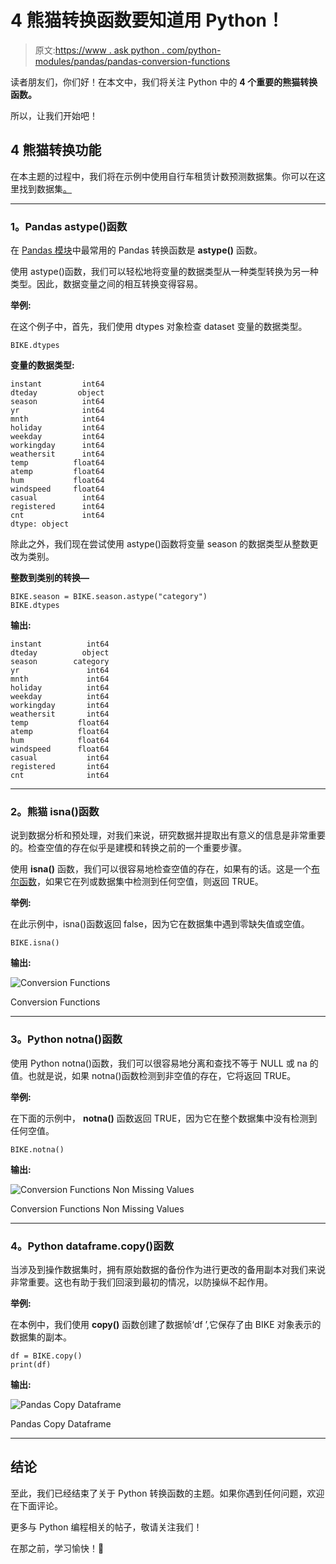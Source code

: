 # 4 熊猫转换函数要知道用 Python！

> 原文:[https://www . ask python . com/python-modules/pandas/pandas-conversion-functions](https://www.askpython.com/python-modules/pandas/pandas-conversion-functions)

读者朋友们，你们好！在本文中，我们将关注 Python 中的 **4 个重要的熊猫转换函数。**

所以，让我们开始吧！

## 4 熊猫转换功能

在本主题的过程中，我们将在示例中使用自行车租赁计数预测数据集。你可以在这里找到数据集[。](https://github.com/Safa1615/BIKE-RENTAL-COUNT/blob/master/day.csv)

* * *

### 1。Pandas astype()函数

在 [Pandas 模块](https://www.askpython.com/python-modules/pandas/python-pandas-module-tutorial)中最常用的 Pandas 转换函数是 **astype()** 函数。

使用 astype()函数，我们可以轻松地将变量的数据类型从一种类型转换为另一种类型。因此，数据变量之间的相互转换变得容易。

**举例:**

在这个例子中，首先，我们使用 dtypes 对象检查 dataset 变量的数据类型。

```
BIKE.dtypes

```

**变量的数据类型:**

```
instant         int64
dteday         object
season          int64
yr              int64
mnth            int64
holiday         int64
weekday         int64
workingday      int64
weathersit      int64
temp          float64
atemp         float64
hum           float64
windspeed     float64
casual          int64
registered      int64
cnt             int64
dtype: object

```

除此之外，我们现在尝试使用 astype()函数将变量 season 的数据类型从整数更改为类别。

**整数到类别的转换—**

```
BIKE.season = BIKE.season.astype("category")
BIKE.dtypes

```

**输出:**

```
instant          int64
dteday          object
season        category
yr               int64
mnth             int64
holiday          int64
weekday          int64
workingday       int64
weathersit       int64
temp           float64
atemp          float64
hum            float64
windspeed      float64
casual           int64
registered       int64
cnt              int64

```

* * *

### 2。熊猫 isna()函数

说到数据分析和预处理，对我们来说，研究数据并提取出有意义的信息是非常重要的。检查空值的存在似乎是建模和转换之前的一个重要步骤。

使用 **isna()** 函数，我们可以很容易地检查空值的存在，如果有的话。这是一个[布尔函数](https://www.askpython.com/python/built-in-methods/python-bool-method)，如果它在列或数据集中检测到任何空值，则返回 TRUE。

**举例:**

在此示例中，isna()函数返回 false，因为它在数据集中遇到零缺失值或空值。

```
BIKE.isna()

```

**输出:**

![Conversion Functions](../Images/7f4fd9429674f799062f0f13d41ed007.png)

Conversion Functions

* * *

### 3。Python notna()函数

使用 Python notna()函数，我们可以很容易地分离和查找不等于 NULL 或 na 的值。也就是说，如果 notna()函数检测到非空值的存在，它将返回 TRUE。

**举例:**

在下面的示例中， **notna()** 函数返回 TRUE，因为它在整个数据集中没有检测到任何空值。

```
BIKE.notna()

```

**输出:**

![Conversion Functions Non Missing Values](../Images/65796066fe00666d207d33e29276bea7.png)

Conversion Functions Non Missing Values

* * *

### 4。Python dataframe.copy()函数

当涉及到操作数据集时，拥有原始数据的备份作为进行更改的备用副本对我们来说非常重要。这也有助于我们回滚到最初的情况，以防操纵不起作用。

**举例:**

在本例中，我们使用 **copy()** 函数创建了数据帧‘df ’,它保存了由 BIKE 对象表示的数据集的副本。

```
df = BIKE.copy()
print(df)

```

**输出:**

![Pandas Copy Dataframe](../Images/3f2ee3c4eb21fa902d279866d832f0d0.png)

Pandas Copy Dataframe

* * *

## 结论

至此，我们已经结束了关于 Python 转换函数的主题。如果你遇到任何问题，欢迎在下面评论。

更多与 Python 编程相关的帖子，敬请关注我们！

在那之前，学习愉快！🙂